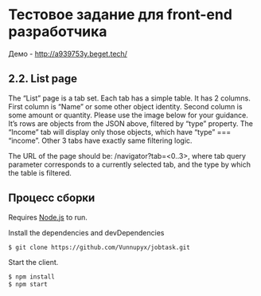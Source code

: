 # Тестовое задание для front-end разработчика

Демо - http://a939753y.beget.tech/

## 2.2. List page
The “List” page is a tab set. Each tab has a simple table. It has 2 columns. First column is “Name” or some other object identity.
Second column is some amount or quantity. Please use the image below for your guidance.
It’s rows are objects from the JSON above, filtered by “type” property. The “Income” tab will display only those objects, which have “type” === “income”.
Other 3 tabs have exactly same filtering logic.

The URL of the page should be: /navigator?tab=<0..3>, where tab query parameter corresponds to a currently selected tab, and the type by which the table is filtered.

## Процесс сборки
Requires [Node.js](https://nodejs.org/) to run.

Install the dependencies and devDependencies

```sh
$ git clone https://github.com/Vunnupyx/jobtask.git
```

Start the client.

```sh
$ npm install
$ npm start
```
